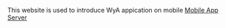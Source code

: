 This website is used to introduce WyA appication on mobile
[Mobile App](https://github.com/duy08k4/WyA_Frontend.git)
[Server](https://github.com/duy08k4/WyA_Backend.git)
